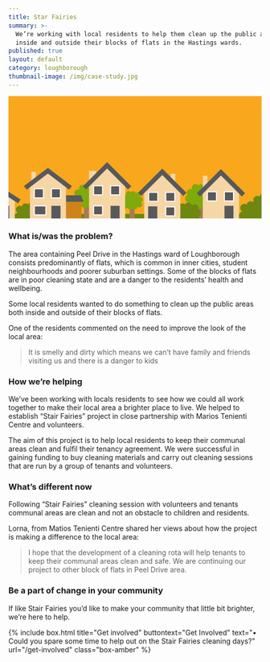 ```yaml
---
title: Star Fairies
summary: >-
  We’re working with local residents to help them clean up the public areas
  inside and outside their blocks of flats in the Hastings wards.
published: true
layout: default
category: loughborough
thumbnail-image: /img/case-study.jpg
---
```


![Picture of Houses](/img/case-study.jpg)

### What is/was the problem? 

The area containing Peel Drive in the Hastings ward of Loughborough consists predominantly of flats, which is common in inner cities, student neighbourhoods and poorer suburban settings. Some of the blocks of flats are in poor cleaning state and are a danger to the residents’ health and wellbeing. 

Some local residents wanted to do something to clean up the public areas both inside and outside of their blocks of flats.  

One of the residents commented on the need to improve the look of the local area: 

> It is smelly and dirty which means we can’t have family and friends visiting us and there is a danger to kids

### How we’re helping 

We’ve been working with locals residents to see how we could all work together to make their local area a brighter place to live. We helped to establish “Stair Fairies” project in close partnership with Marios Tenienti Centre and volunteers. 

The aim of this project is to help local residents to keep their communal areas clean and fulfil their tenancy agreement.  We were successful in gaining funding to buy cleaning materials and carry out cleaning sessions that are run by a group of tenants and volunteers. 

### What’s different now 

Following “Stair Fairies” cleaning session with volunteers and tenants communal areas are clean and not an obstacle to children and residents.  

Lorna, from Matios Tenienti Centre shared her views about how the project is making a difference to the local area: 

> I hope that the development of a cleaning rota will help tenants to keep their communal areas clean and safe. We are continuing our project to other block of flats in Peel Drive area.

### Be a part of change in your community

If like Stair Fairies you’d like to make your community that little bit brighter, we’re here to help.

{% include box.html title="Get involved" buttontext="Get Involved" text="•	Could you spare some time to help out on the Stair Fairies cleaning days?" url="/get-involved" class="box-amber"  %}
